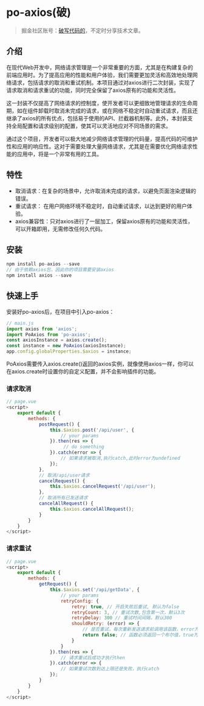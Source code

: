 # po-axios(破)

> 掘金社区账号：[破写代码的](https://juejin.cn/user/2559318801520599)，不定时分享技术文章。

## 介绍
在现代Web开发中，网络请求管理是一个非常重要的方面，尤其是在构建复杂的前端应用时。为了提高应用的性能和用户体验，我们需要更加灵活和高效地处理网络请求，包括请求的取消和重试机制。本项目通过对axios进行二次封装，实现了请求取消和请求重试的功能，同时完全保留了axios原有的功能和灵活性。

这一封装不仅提高了网络请求的控制度，使开发者可以更细致地管理请求的生命周期，如在组件卸载时取消未完成的请求，或在网络不稳定时自动重试请求，而且还继承了axios的所有优点，包括易于使用的API、拦截器机制等。此外，本封装支持全局配置和请求级别的配置，使其可以灵活地应对不同场景的需求。

通过这个项目，开发者可以极大地减少网络请求管理的代码量，提高代码的可维护性和应用的响应性。这对于需要处理大量网络请求，尤其是在需要优化网络请求性能的应用中，将是一个非常有用的工具。

## 特性
- 取消请求：在复杂的场景中，允许取消未完成的请求，以避免页面渲染逻辑的错误。
- 重试请求： 在用户网络环境不稳定时，自动重试请求，以达到更好的用户体验。
- axios兼容性：只对axios进行了一层加工，保留axios原有的功能和灵活性，可以开箱即用，无需修改任何久代码。

## 安装
```js
npm install po-axios --save
// 由于依赖axios包，因此你的项目需要安装axios
npm install axios --save
```

## 快速上手
安装好po-axios后，在项目中引入po-axios：
```js
// main.js
import axios from 'axios';
import PoAxios from 'po-axios';
const axiosInstance = axios.create();
const instance = new PoAxios(axiosInstance);
app.config.globalProperties.$axios = instance;
```
PoAxios需要传入axios.create()返回的axios实例，就像使用axios一样，你可以在axios.create时设置你的自定义配置，并不会影响插件的功能。
### 请求取消
```js
// page.vue
<script>
    export default {
        methods: {
            postRequest() {
                this.$axios.post('/api/user', {
                    // your params
                }).then(res => {
                     // do something
                }).catch(error => {
                    // 如果请求被取消,执行catch,此时error为undefined
                });
            },
            // 取消/api/user请求
            cancelRequest() {
                this.$axios.cancelRequest('/api/user');
            },
            // 取消所有已发送请求
            cancelAllRequest() {
                this.$axios.cancelAllRequest();
            }
        }
    }
</script>
```

### 请求重试
```js
// page.vue
<script>
    export default {
        methods: {
            getRequest() {
                this.$axios.set('/api/getData', {
                    // your params
                    retryConfig: {
                        retry: true, // 开启失败后重试, 默认为false
                        retryCount: 3, // 重试次数,包含第一次，默认3次
                        retryDelay: 300 // 重试时间间隔，默认300
                        shouldRetry: (error) => {
                            // 是否重试，每次重新发送请求前调用该函数，error为请求错误对象
                            return false; // 函数必须返回一个布尔值，true为同意重试，false为拒绝重试，则执行catch
                        }
                    }
                }).then(res => {
                    // 请求重试后成功才执行then
                }).catch(error => {
                    // 如果重试次数到达上限还是失败，执行catch
                });
            }
        }
    }
</script>
```
